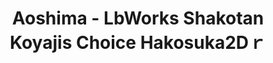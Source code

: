 ---
layout: product
title: "Aoshima - LbWorks Shakotan Koyajis Choice Hakosuka2Dｒ"
price: "TBA" 
desc: "N/A"
img_path: "/assets/img/AO57575.jpg"
brand: "N/A"
available: false
special_offer: false
new: false
soon: false
cat: "010000"
subcat: "013700"
subsubcat: "0N/A"
sifra: "AO57575"
popular: false
---
